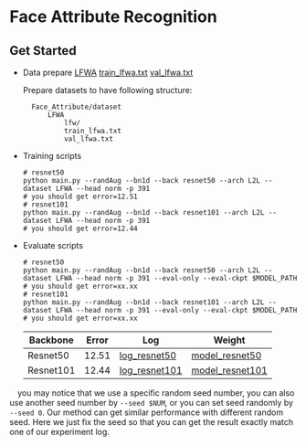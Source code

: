 # Face Attribute Recognition

## Get Started

- Data prepare
  [LFWA](http://mmlab.ie.cuhk.edu.hk/projects/CelebA.html)
  [train_lfwa.txt](https://cloud.tsinghua.edu.cn/f/1198187e505e4114b6c7/?dl=1)
  [val_lfwa.txt](https://cloud.tsinghua.edu.cn/f/e5bde09e4ebe4ead8b89/?dl=1)
  
  Prepare datasets to have following structure:
  
  ```shell
    Face_Attribute/dataset
        LFWA
            lfw/
            train_lfwa.txt
            val_lfwa.txt
  ```

- Training scripts

  ``` shell
  # resnet50
  python main.py --randAug --bn1d --back resnet50 --arch L2L --dataset LFWA --head norm -p 391
  # you should get error=12.51
  # resnet101
  python main.py --randAug --bn1d --back resnet101 --arch L2L --dataset LFWA --head norm -p 391
  # you should get error=12.44
  ```

- Evaluate scripts

  ``` shell
  # resnet50
  python main.py --randAug --bn1d --back resnet50 --arch L2L --dataset LFWA --head norm -p 391 --eval-only --eval-ckpt $MODEL_PATH
  # you should get error=xx.xx
  # resnet101
  python main.py --randAug --bn1d --back resnet101 --arch L2L --dataset LFWA --head norm -p 391 --eval-only --eval-ckpt $MODEL_PATH
  # you should get error=xx.xx
  ```

  |Backbone|Error|Log|Weight|
  |--|--|--|--|
  |Resnet50|12.51|[log_resnet50](https://cloud.tsinghua.edu.cn/f/124a549712414c51901d/?dl=1)|[model_resnet50](https://cloud.tsinghua.edu.cn/f/1cc36fa2d0c34c95a7d2/?dl=1)|
  |Resnet101|12.44|[log_resnet101](https://cloud.tsinghua.edu.cn/f/a9ec625eef1347c6b003/?dl=1)|[model_resnet101](https://cloud.tsinghua.edu.cn/f/9fd0818f47a549d0861e/?dl=1)|

&emsp;you may notice that we use a specific random seed number, you can also use another seed number by `--seed $NUM`, or you can set seed randomly by `--seed 0`. Our method can get similar performance with different random seed. Here we just fix the seed so that you can get the result exactly match one of our experiment log.